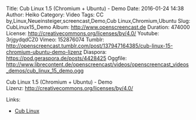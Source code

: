 Title: Cub Linux 1.5 (Chromium + Ubuntu) - Demo
Date: 2016-01-24 14:38
Author: Heiko
Category: Video
Tags: CC by,Linux,Neueinsteiger,screencast,Demo,Cub Linux,Chromium,Ubuntu
Slug: CubLinux15_Demo
Album: http://www.openscreencast.de
Duration: 474000
License: http://creativecommons.org/licenses/by/4.0/
Youtube: 3rjgydqdCZ0
Vimeo: 152876074
Tumblr: http://openscreencast.tumblr.com/post/137947164385/cub-linux-15-chromium-ubuntu-demo-lizenz
Diaspora: https://pod.geraspora.de/posts/4428425
Oggfile: http://www.librecontent.de/openscreencast/videos/openscreencast_videos_demos/cub_linux_15_demo.ogg

Cub Linux 1.5 (Chromium + Ubuntu) - Demo  
Lizenz: <http://creativecommons.org/licenses/by/4.0/>  
  

Links:

  * [Cub Linux](https://cublinux.com/)

